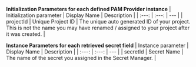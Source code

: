 __Initialization Parameters for each defined PAM Provider instance__
| Initialization parameter | Display Name | Description |
| :---: | :---: | --- |
| projectId | Unique Project ID | The unique auto generated ID of your project. This is not the name you may have renamed / assigned to your project after it was created. |

__Instance Parameters for each retrieved secret field__
| Instance parameter | Display Name | Description |
| :---: | :---: | --- |
| secretId | Secret Name | The name of the secret you assigned in the Secret Manager. |
